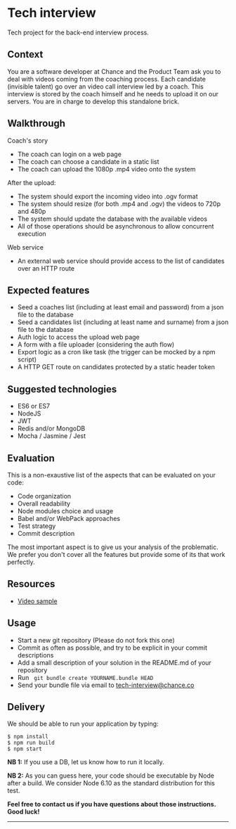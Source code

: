 # Tech interview
Tech project for the back-end interview process.

## Context

You are a software developer at Chance and the Product Team ask you to deal with videos coming from the coaching process. Each candidate (invisible talent) go over an video call interview led by a coach. This interview is stored by the coach himself and he needs to upload it on our servers. You are in charge to develop this standalone brick.

## Walkthrough

Coach's story

- The coach can login on a web page
- The coach can choose a candidate in a static list
- The coach can upload the 1080p .mp4 video onto the system

After the upload:

- The system should export the incoming video into .ogv format
- The system should resize (for both .mp4 and .ogv) the videos to 720p and 480p
- The system should update the database with the available videos
- All of those operations should be asynchronous to allow concurrent execution

Web service

- An external web service should provide access to the list of candidates over an HTTP route

## Expected features

- Seed a coaches list (including at least email and password) from a json file to the database
- Seed a candidates list (including at least name and surname) from a json file to the database
- Auth logic to access the upload web page
- A form with a file uploader (considering the auth flow)
- Export logic as a cron like task (the trigger can be mocked by a npm script)
- A HTTP GET route on candidates protected by a static header token

## Suggested technologies
- ES6 or ES7
- NodeJS
- JWT
- Redis and/or MongoDB
- Mocha / Jasmine / Jest

## Evaluation
This is a non-exaustive list of the aspects that can be evaluated on your code:

- Code organization
- Overall readability
- Node modules choice and usage
- Babel and/or WebPack approaches
- Test strategy
- Commit description

The most important aspect is to give us your analysis of the problematic. We prefer you don't cover all the features but provide some of its that work perfectly.

## Resources

- [Video sample](https://s3.amazonaws.com/chance-athena-dev/back-end-test.mp4)

## Usage

* Start a new git repository (Please do not fork this one)
* Commit as often as possible, and try to be explicit in your
    commit descriptions
* Add a small description of your solution in the README.md of your repository
* Run ``` git bundle create YOURNAME.bundle HEAD```
* Send your bundle file via email to tech-interview@chance.co


## Delivery
We should be able to run your application by typing:

```
$ npm install
$ npm run build
$ npm start
```

**NB 1:** If you use a DB, let us know how to run it locally.

**NB 2:** As you can guess here, your code should be executable by Node after a build. We consider Node 6.10 as the standard distribution for this test.

**Feel free to contact us if you have questions about those instructions.
Good luck!**


---


